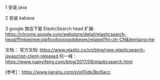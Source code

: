 1 安装 java

2 安装 kabana

3 google 商店下载 ElasticSearch head 扩展: https://chrome.google.com/webstore/detail/elasticsearch-head/ffmkiejjmecolpfloofpjologoblkegm/related?hl=zh-CN&itemlang=he

文档：
官方文档: https://www.elastic.co/cn/blog/new-elasticsearch-javascript-client-released
阮一峰：https://www.ruanyifeng.com/blog/2017/08/elasticsearch.html

[参考]：https://www.jianshu.com/p/e00de3bc6acc
